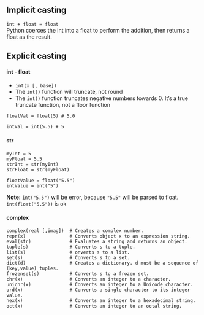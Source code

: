 ## Implicit casting
`int + float = float`    
Python coerces the int into a float to perform the addition, then returns a float as the result.

## Explicit casting
#### int - float
* `int(x [, base])`
* The `int()` function will truncate, not round
* The `int()` function truncates negative numbers towards 0. It’s a true truncate function, not a floor function
```
floatVal = float(5) # 5.0

intVal = int(5.5) # 5
```
#### str
```
myInt = 5
myFloat = 5.5
strInt = str(myInt)
strFloat = str(myFloat)

floatValue = float("5.5")
intValue = int("5")
```
**Note:** `int("5.5")` will be error, because `"5.5"` will be parsed to float. `int(float("5.5"))` is ok

#### complex
```
complex(real [,imag])  # Creates a complex number.
repr(x)                # Converts object x to an expression string.
eval(str)              # Evaluates a string and returns an object.
tuple(s)               # Converts s to a tuple.
list(s)                # onverts s to a list.
set(s)                 # Converts s to a set.
dict(d)                # Creates a dictionary. d must be a sequence of (key,value) tuples.
frozenset(s)           # Converts s to a frozen set.
chr(x)                 # Converts an integer to a character.
unichr(x)              # Converts an integer to a Unicode character.
ord(x)                 # Converts a single character to its integer value.
hex(x)                 # Converts an integer to a hexadecimal string.
oct(x)                 # Converts an integer to an octal string.
```

